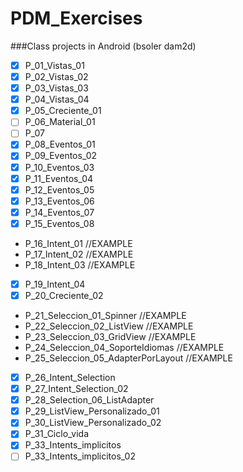 # PDM_Exercises
###Class projects in Android (bsoler dam2d)

- [x] P_01_Vistas_01 				
- [x] P_02_Vistas_02 				
- [x] P_03_Vistas_03 				
- [x] P_04_Vistas_04 				
- [x] P_05_Creciente_01 			
- [ ] P_06_Material_01 			
- [ ] P_07			
- [x] P_08_Eventos_01				
- [x] P_09_Eventos_02				
- [x] P_10_Eventos_03				
- [x] P_11_Eventos_04			
- [x] P_12_Eventos_05			
- [x] P_13_Eventos_06	
- [x] P_14_Eventos_07
- [x] P_15_Eventos_08		
- P_16_Intent_01	//EXAMPLE
- P_17_Intent_02	//EXAMPLE
- P_18_Intent_03	//EXAMPLE
- [x] P_19_Intent_04				
- [x] P_20_Creciente_02		
- P_21_Seleccion_01_Spinner		//EXAMPLE
- P_22_Seleccion_02_ListView 	//EXAMPLE
- P_23_Seleccion_03_GridView		//EXAMPLE
- P_24_Seleccion_04_SoporteIdiomas 	//EXAMPLE
- P_25_Seleccion_05_AdapterPorLayout 	//EXAMPLE
- [x] P_26_Intent_Selection		
- [x] P_27_Intent_Selection_02
- [x] P_28_Selection_06_ListAdapter
- [x] P_29_ListView_Personalizado_01 
- [x] P_30_ListView_Personalizado_02
- [x] P_31_Ciclo_vida
- [x] P_33_Intents_implicitos
- [ ] P_33_Intents_implicitos_02
